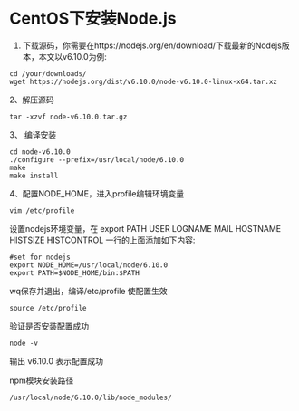 # CentOS下安装Node.js


1. 下载源码，你需要在https://nodejs.org/en/download/下载最新的Nodejs版本，本文以v6.10.0为例:
	
```
cd /your/downloads/ 
wget https://nodejs.org/dist/v6.10.0/node-v6.10.0-linux-x64.tar.xz
```

<!--more-->

2、解压源码

```
tar -xzvf node-v6.10.0.tar.gz
```

3、 编译安装

```
cd node-v6.10.0
./configure --prefix=/usr/local/node/6.10.0
make
make install
```

4、配置NODE_HOME，进入profile编辑环境变量

```
vim /etc/profile
```

设置nodejs环境变量，在 export PATH USER LOGNAME MAIL HOSTNAME HISTSIZE HISTCONTROL 一行的上面添加如下内容:

```
#set for nodejs
export NODE_HOME=/usr/local/node/6.10.0
export PATH=$NODE_HOME/bin:$PATH
```

wq保存并退出，编译/etc/profile 使配置生效
```
source /etc/profile
```

验证是否安装配置成功

```
node -v
```
输出 v6.10.0 表示配置成功

npm模块安装路径
```
/usr/local/node/6.10.0/lib/node_modules/
```






